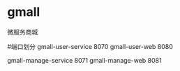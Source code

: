 # gmall
微服务商城

#端口划分
gmall-user-service      8070
gmall-user-web          8080

gmall-manage-service    8071
gmall-manage-web        8081
